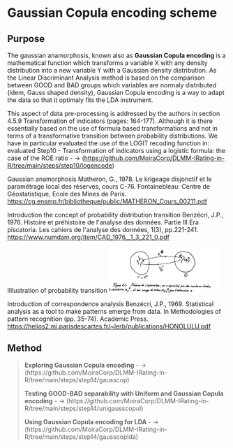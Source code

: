 #  Gaussian Copula encoding scheme

## Purpose


The gaussian anamorphosis, known also as **Gaussian Copula encoding** is a mathematical function which transforms a variable X with any density distribution into a new variable Y with a Gaussian density distribution. As the Linear Discriminant Analysis method is based on the comparison between GOOD and BAD groups which variables are normaly distributed (idem, Gauss shaped density), Gaussian Copula encoding is a way to adapt the data so that it optimaly fits the LDA instrument. 

This aspect of data pre-processing is addressed by the authors in section 4.5.9 Transformation of indicators (pages: 164-177). Although it is there essentially based on the use of formula based transformations and not in terms of a transformative transition between probability distributions.
We have in particular evaluated the use of the LOGIT recoding function in: evaluated Step10 - Transformation of indicators using a logistic formula: the case of the ROE ratio - -> (https://github.com/MoiraCorp/DLMM-IRating-in-R/tree/main/steps/step10/logencode)

Gaussian anamorphosis
Matheron, G., 1978. Le krigeage disjonctif et le paramétrage local des réserves, cours C-76. Fontainebleau: Centre de Géostatistique, Ecole des Mines de Paris.
https://cg.ensmp.fr/bibliotheque/public/MATHERON_Cours_00211.pdf

Introduction the concept of probability distribution transition
Benzécri, J.P., 1976. Histoire et préhistoire de l'analyse des données. Partie III Era piscatoria. Les cahiers de l'analyse des données, 1(3), pp.221-241.
https://www.numdam.org/item/CAD_1976__1_3_221_0.pdf

Illlustration of probability transition
<img src="./assets/Benzecri_Transition proba_01.jpg" alt="drawing" width="50%"/>

Introduction of correspondence analysis
Benzécri, J.P., 1969. Statistical analysis as a tool to make patterns emerge from data. In Methodologies of pattern recognition (pp. 35-74). Academic Press.
https://helios2.mi.parisdescartes.fr/~lerb/publications/HONOLULU.pdf

## Method

> <p><strong>Exploring Gaussian Copula encoding</strong> - -> (https://github.com/MoiraCorp/DLMM-IRating-in-R/tree/main/steps/step14/gausscop)</p>
> <p><strong>Testing GOOD-BAD separability with Uniform and Gaussian Copula encoding</strong> - -> (https://github.com/MoiraCorp/DLMM-IRating-in-R/tree/main/steps/step14/unigausscopul)</p>
> <p><strong>Using Gaussian Copula encoding for LDA</strong> - -> (https://github.com/MoiraCorp/DLMM-IRating-in-R/tree/main/steps/step14/gausscoplda)</p>
